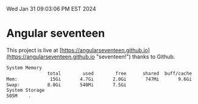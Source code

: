 Wed Jan 31 09:03:06 PM EST 2024

# Angular seventeen


This project is live at [https://angularseventeen.github.io](https://angularseventeen.github.io "seventeen!") thanks to Github.

```bash
System Memory
               total        used        free      shared  buff/cache   available
Mem:            15Gi       4.7Gi       2.0Gi       747Mi       9.6Gi        10Gi
Swap:          8.0Gi       540Mi       7.5Gi
System Storage
505M	.
